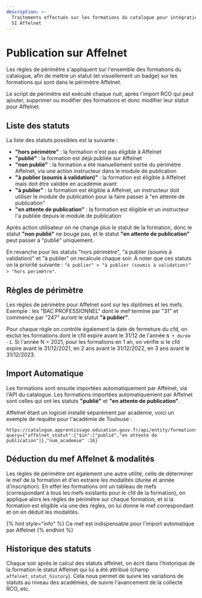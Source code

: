 ```yaml
---
description: >-
  Traitements effectués sur les formations du catalogue pour intégration dans le
  SI Affelnet
---
```


# Publication sur Affelnet

Les règles de périmètre s'appliquent sur l'ensemble des formations du catalogue, afin de mettre un statut \(et visuellement un badge\) sur les formations qui sont dans le périmètre Affelnet.

Le script de périmètre est exécuté chaque nuit, après l'import RCO qui peut ajouter, supprimer ou modifier des formations et donc modifier leur statut pour Affelnet.

## Liste des statuts

La liste des statuts possibles est la suivante :

- **"hors périmètre"** : la formation n'est pas éligible à Affelnet
- **"publié"** : la formation est déjà publiée sur Affelnet
- **"non publié"** : la formation a été manuellement sortie du périmètre Affelnet, via une action instructeur dans le module de publication
- **"à publier \(soumis à validation\)"** : la formation est éligible à Affelnet mais doit être validée en académie avant
- **"à publier"** : la formation est éligible à Affelnet, un instructeur doit utiliser le module de publication pour la faire passer à "en attente de publication"
- **"en attente de publication"** : la formation est éligible et un instructeur l'a publiée depuis le module de publication

Après action utilisateur on ne change plus le statut de la formation, donc le statut **"non publié"** ne bouge pas, et le statut **"en attente de publication"** peut passer à "publié" uniquement.

En revanche pour les statuts "hors périmètre", "à publier \(soumis à validation\)" et "à publier" on recalcule chaque soir. À noter que ces statuts on la priorité suivante : `"à publier" > "à publier (soumis à validation)" > "hors périmètre"`.

## Règles de périmètre

Les règles de périmètre pour Affelnet sont sur les diplômes et les mefs. Exemple : les "BAC PROFESSIONNEL" dont le mef termine par "31" et commence par "247" auront le statut **"à publier"**.

Pour chaque règle on contrôle également la date de fermeture du cfd, on exclut les formations dont le cfd expire avant le 31/12 de l'année `N + durée -1`. Si l'année N = 2021, pour les formations en 1 an, on vérifie si le cfd expire avant le 31/12/2021, en 2 ans avant le 31/12/2022, en 3 ans avant le 31/12/2023.

## Import Automatique

Les formations sont ensuite importées automatiquement par Affelnet, via l'API du catalogue. Les formations importées automatiquement par Affelnet sont celles qui ont les statuts **"publié"** et **"en attente de publication"**.

Affelnet étant un logiciel installé séparément par académie, voici un exemple de requête pour l'académie de Toulouse :

```text
https://catalogue.apprentissage.education.gouv.fr/api/entity/formations?query={"affelnet_statut":{"$in":["publié","en attente de publication"]},"num_academie" :16}
```

## Déduction du mef Affelnet & modalités

Les règles de périmètre ont également une autre utilité, celle de déterminer le mef de la formation et d'en extraire les modalités \(durée et année d'inscription\). En effet les formations ont un tableau de mefs \(correspondant à tous les mefs existants pour le cfd de la formation\), on applique alors les règles de périmètre sur chaque formation, et si la formation est eligible via une des règles, on lui donne le mef correspondant et on en déduit les modalités.

{% hint style="info" %}
Ce mef est indispensable pour l'import automatique par Affelnet
{% endhint %}

## Historique des statuts

Chaque soir après le calcul des statuts affelnet, on écrit dans l'historique de la formation le statut Affelnet qui lui a été attribué \(champ `affelnet_statut_history`\). Cela nous permet de suivre les variations de statuts au niveau des académies, de suivre l'avancement de la collecte RCO, etc.
